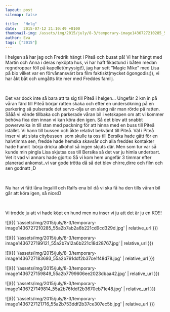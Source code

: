 ```yaml
---
layout: post
sitemap: false

title:  "Helg"
date:   2015-07-12 21:10:49 +0100
thumbnail-img: /assets/img/2015/july/8-3/temporary-image1436727210285_55a2b7ab2a6b221cd9cd329d.jpg
author: Eva
tags: ["2015"]
---
```


I helgen så har jag och Fredrik hängt i Piteå och busat på! Vi har hängt med Martin och Anna i deras nyköpta hus, vi har haft fikastund i båten medan regndroppar föll på kapellet(myysigt!), jag har sett "Magic Mike" med Lisa på bio vilket var en förvånansvärt bra film faktiskt(mycket ögongodis;)), vi har åkt båt och umgåtts lite mer med Freddes familj. 




 




Det var dock inte så bara att ta sig till Piteå i helgen... Ungefär 2 km in på våran färd till Piteå börjar ratten skaka och efter en undersökning på en parkering så pulserade det servo-olja ur en slang när man rörde på ratten. Sååå vi vände tillbaka och parkerade våran bil i vetskapen om att vi kommer behöva fixa den innan vi kan köra den igen. Så det blev att snabbt powerwalka in till stan med packning för att hinna med en buss till Piteå istället. Vi hann till bussen och åkte relativt bekvämt till Piteå. Väl i Piteå inser vi att sista citybussen  som skulle ta oss till Bersika hade gått för en halvtimma sen, fredde hade hemska skavsår och alla freddes kontakter hade hunnit  börja dricka alkohol så ingen skjuts där. Men som tur var så kunde min pingla Lisa skjutsa oss till Bersika så det var ju himla underbart. Vet it vad vi annars hade gjort:o Så vi kom hem ungefär 3 timmar efter planerad ankomst..vi var gode trötta då så det blev chirre,dirre och film och sen godnatt ;D




 




Nu har vi fått låna Ingalill och Ralfs ena bil då vi ska få ha den tills våran bil går att köra igen, så nice:D 




 



















Vi trodde ju att vi hade köpt en hund men nu inser vi ju att det är ju en KO!!!

![]({{ '/assets/img/2015/july/8-3/temporary-image1436727210285_55a2b7ab2a6b221cd9cd329d.jpg'  | relative_url }})

![]({{ '/assets/img/2015/july/8-3/temporary-image1436727199121_55a2b7a12a6b221c18d28767.jpg'  | relative_url }})

![]({{ '/assets/img/2015/july/8-3/temporary-image1436727183693_55a2b791ddf2b37ce1f48d78.jpg'  | relative_url }})

![]({{ '/assets/img/2015/july/8-3/temporary-image1436727159849_55a2b7799606ee2023dbaa42.jpg'  | relative_url }})

![]({{ '/assets/img/2015/july/8-3/temporary-image1436727149814_55a2b76fddf2b3670eb71e48.jpg'  | relative_url }})

![]({{ '/assets/img/2015/july/8-3/temporary-image1436727121716_55a2b753ddf2b37ce307ec5b.jpg'  | relative_url }})


